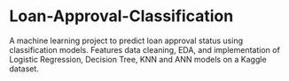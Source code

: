 # Loan-Approval-Classification
A machine learning project to predict loan approval status using classification models. Features data cleaning, EDA, and implementation of Logistic Regression, Decision Tree,  KNN and ANN models on a Kaggle dataset.
